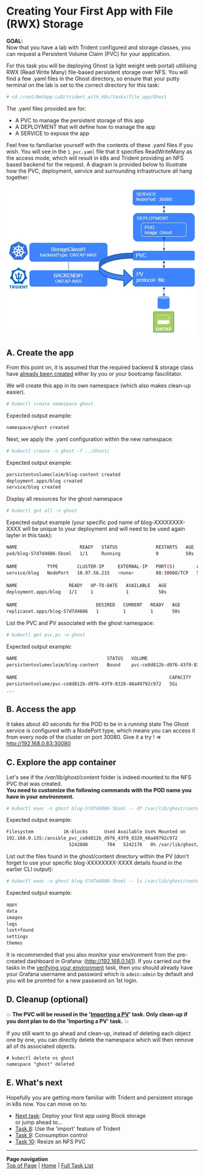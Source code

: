 # Creating Your First App with File (RWX) Storage

**GOAL:**  
Now that you have a lab with Trident configured and storage classes, you can request a Persistent Volume Claim (PVC) for your application.  

For this task you will be deploying Ghost (a light weight web portal) utlilising RWX (Read Write Many) file-based persistent storage over NFS.  You will find a few .yaml files in the Ghost directory, so ensure that your putty terminal on the lab is set to the correct directory for this task:

```bash
# cd /root/NetApp-LoD/trident_with_k8s/tasks/file_app/Ghost
```
The .yaml files provided are for:

- A PVC to manage the persistent storage of this app
- A DEPLOYMENT that will define how to manage the app
- A SERVICE to expose the app

Feel free to familiarise yourself with the contents of these .yaml files if you wish.  You will see in the ```1_pvc.yaml``` file that it specifies ReadWriteMany as the access mode, which will result in k8s and Trident providing an NFS based backend for the request.  A diagram is provided below to illustrate how the PVC, deployment, service and surrounding infrastructure all hang together:

![Task5](Images/task_5.jpg "Task5")

## A. Create the app

 
From this point on, it is assumed that the required backend & storage class have [already been created](../config_file) either by you or your bootcamp fascilitator.

We will create this app in its own namespace (which also makes clean-up easier). 
```bash
# kubectl create namespace ghost
```
Expected output example:
```bash
namespace/ghost created
```
Next, we apply the .yaml configuration within the new namespace:
```bash
# kubectl create -n ghost -f ../Ghost/
```
Expected output example:
```bash
persistentvolumeclaim/blog-content created
deployment.apps/blog created
service/blog created
```
Display all resources for the ghost namespace
```bash
# kubectl get all -n ghost
```
Expected output example (your specific pod name of blog-XXXXXXXX-XXXX will be unique to your deployment and will need to be used again layter in this task):
```bash
NAME                       READY   STATUS              RESTARTS   AGE
pod/blog-57d7d4886-5bsml   1/1     Running             0          50s

NAME           TYPE       CLUSTER-IP     EXTERNAL-IP   PORT(S)        AGE
service/blog   NodePort   10.97.56.215   <none>        80:30080/TCP   50s

NAME                   READY   UP-TO-DATE   AVAILABLE   AGE
deployment.apps/blog   1/1     1            1           50s

NAME                             DESIRED   CURRENT   READY   AGE
replicaset.apps/blog-57d7d4886   1         1         1       50s
```
List the PVC and PV associated with the ghost namespace:
```bash
# kubectl get pvc,pv -n ghost
```
Expected output example:
```bash
NAME                                 STATUS   VOLUME                                     CAPACITY   ACCESS MODES   STORAGECLASS        AGE
persistentvolumeclaim/blog-content   Bound    pvc-ce8d812b-d976-43f9-8320-48a49792c972   5Gi        RWX            sc-file-rwx         4m3s

NAME                                                        CAPACITY   ACCESS MODES   RECLAIM POLICY   STATUS   CLAIM                       STORAGECLASS        REASON   AGE
persistentvolume/pvc-ce8d812b-d976-43f9-8320-48a49792c972   5Gi        RWX            Delete           Bound    ghost/blog-content          sc-file-rwx                  4m2s
...
```

## B. Access the app

It takes about 40 seconds for the POD to be in a *running* state
The Ghost service is configured with a NodePort type, which means you can access it from every node of the cluster on port 30080.
Give it a try !
=> <http://192.168.0.63:30080>

## C. Explore the app container

Let's see if the */var/lib/ghost/content* folder is indeed mounted to the NFS PVC that was created.  
**You need to customize the following commands with the POD name you have in your environment.**

```bash
# kubectl exec -n ghost blog-57d7d4886-5bsml -- df /var/lib/ghost/content
```
Expected output example:
```bash
Filesystem           1K-blocks      Used Available Use% Mounted on
192.168.0.135:/ansible_pvc_ce8d812b_d976_43f9_8320_48a49792c972
                       5242880       704   5242176   0% /var/lib/ghost/content
```
List out the files found in the ghost/content directory within the PV (don't forget to use your specific blog-XXXXXXXX-XXXX details found in the earlier CLI output):
```bash
# kubectl exec -n ghost blog-57d7d4886-5bsml -- ls /var/lib/ghost/content
```
Expected output example:
```bash
apps
data
images
logs
lost+found
settings
themes
```

It is recommended that you also monitor your environment from the pre-created dashboard in Grafana: (<http://192.168.0.141>).  If you carried out the tasks in the [verifying your environment](../verify_lab) task, then you should already have your Grafana username and password which is ```admin:admin``` by default and you will be promted for a new password on 1st login.

## D. Cleanup (optional)

:boom: **The PVC will be reused in the '[Importing a PV](../pv_import)' task. Only clean-up if you dont plan to do the 'Importing a PV' task.** :boom:  

If you still want to go ahead and clean-up, instead of deleting each object one by one, you can directly delete the namespace which will then remove all of its associated objects.  


```
# kubectl delete ns ghost
namespace "ghost" deleted
```

## E. What's next

Hopefully you are getting more familiar with Trident and persistent storage in k8s now. You can move on to:  

- [Next task](../block_app): Deploy your first app using Block storage  
or jump ahead to...
- [Task 8](../pv_import): Use the 'import' feature of Trident  
- [Task 9](../quotas): Consumption control  
- [Task 10](../resize_file): Resize an NFS PVC

---
**Page navigation**  
[Top of Page](#top) | [Home](/README.md) | [Full Task List](/README.md#prod-k8s-cluster-tasks)
